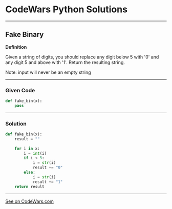 # CodeWars Python Solutions

---

## Fake Binary


**Definition**

Given a string of digits, you should replace any digit below 5 with '0' and any digit 5 and above with '1'. Return the resulting string.

Note: input will never be an empty string

---

### Given Code


```python
def fake_bin(x):
    pass
```

---

### Solution


```python
def fake_bin(x):
    result = ""
    
    for i in x:
        i = int(i)
        if i < 5:
            i = str(i)
            result += "0"
        else:
            i = str(i)
            result += "1"
    return result 
```

---


[See on CodeWars.com](https://www.codewars.com/kata/57eae65a4321032ce000002d/python)
